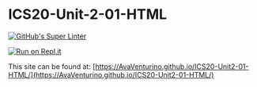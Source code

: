 # ICS20-Unit-2-01-HTML

[![GitHub's Super Linter](https://github.com/AvaVenturino/ICS20-Unit2-01-html/workflows/GitHub's%20Super%20Linter/badge.svg)](https://github.com/AvaVenturino/ICS20-Unit2-01-html/actions)

[![Run on Repl.it](https://repl.it/badge/github/AvaVenturino/ICS20-Unit2-01-html)](https://repl.it/github/AvaVenturino/ICS20-Unit2-01-html)

This site can be found at: [https://AvaVenturino.github.io/ICS20-Unit2-01-HTML/](https://AvaVenturino.github.io/ICS20-Unit2-01-HTML/)
